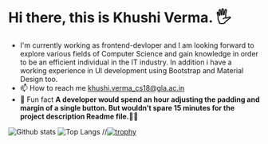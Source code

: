 <div class="container">
<h1> Hi there, this is Khushi Verma. 🖐 </h1>
</div>

- I'm currently working as frontend-devloper and I am looking forward to explore various fields of Computer Science and gain knowledge in order to be an efficient individual in the IT industry. In addition i have a working experience in UI development using Bootstrap and Material Design too.
- 📫 How to reach me [khushi.verma_cs18@gla.ac.in]()
- 👩 Fun fact **A developer would spend an hour adjusting the padding and margin of a single button. But wouldn’t spare 15 minutes for the project description Readme file.🙅‍♀️**

![Github stats](https://github-readme-stats.vercel.app/api?username=Khushi-Verma&theme=tokyonight)
![Top Langs](https://github-readme-stats.vercel.app/api/top-langs/?username=Khushi-Verma&theme=tokyonight)
//[![trophy](https://github-profile-trophy.vercel.app/?username=Khushi-Verma)](https://github.com/Khushi-Verma/github-profile-trophy)



 

